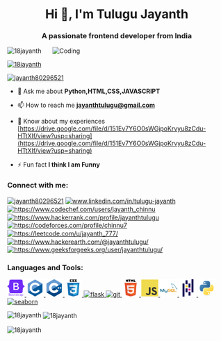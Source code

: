 
<h1 align="center">Hi 👋, I'm Tulugu Jayanth</h1>
<h3 align="center">A passionate frontend developer from India</h3>
<img align="right" alt="Coding" width="400" src="https://github.com/rudrabarad/Gifs
"/>


<p align="left"> <img src="https://komarev.com/ghpvc/?username=18jayanth&label=Profile%20views&color=0e75b6&style=flat" alt="18jayanth" /> </p>

<p align="left"> <a href="https://github.com/ryo-ma/github-profile-trophy"><img src="https://github-profile-trophy.vercel.app/?username=18jayanth" alt="18jayanth" /></a> </p>

<p align="left"> <a href="https://twitter.com/jayanth80296521" target="blank"><img src="https://img.shields.io/twitter/follow/jayanth80296521?logo=twitter&style=for-the-badge" alt="jayanth80296521" /></a> </p>

- 💬 Ask me about **Python,HTML,CSS,JAVASCRIPT**

- 📫 How to reach me **jayanthtulugu@gmail.com**

- 📄 Know about my experiences [https://drive.google.com/file/d/151Ev7Y6O0sWGjpoKrvyu8zCdu-HTtXIf/view?usp=sharing](https://drive.google.com/file/d/151Ev7Y6O0sWGjpoKrvyu8zCdu-HTtXIf/view?usp=sharing)

- ⚡ Fun fact **I think I am Funny**

<h3 align="left">Connect with me:</h3>
<p align="left">
<a href="https://twitter.com/jayanth80296521" target="blank"><img align="center" src="https://raw.githubusercontent.com/rahuldkjain/github-profile-readme-generator/master/src/images/icons/Social/twitter.svg" alt="jayanth80296521" height="30" width="40" /></a>
<a href="https://linkedin.com/in/www.linkedin.com/in/tulugu-jayanth" target="blank"><img align="center" src="https://raw.githubusercontent.com/rahuldkjain/github-profile-readme-generator/master/src/images/icons/Social/linked-in-alt.svg" alt="www.linkedin.com/in/tulugu-jayanth" height="30" width="40" /></a>
<a href="https://www.codechef.com/users/jayanth_chinnu" target="blank"><img align="center" src="https://cdn.jsdelivr.net/npm/simple-icons@3.1.0/icons/codechef.svg" alt=" https://www.codechef.com/users/jayanth_chinnu" height="30" width="40" /></a>
<a href="https://www.hackerrank.com/profile/jayanthtulugu" target="blank"><img align="center" src="https://raw.githubusercontent.com/rahuldkjain/github-profile-readme-generator/master/src/images/icons/Social/hackerrank.svg" alt="https://www.hackerrank.com/profile/jayanthtulugu" height="30" width="40" /></a>
<a href="https://codeforces.com/profile/chinnu7" target="blank"><img align="center" src="https://raw.githubusercontent.com/rahuldkjain/github-profile-readme-generator/master/src/images/icons/Social/codeforces.svg" alt="https://codeforces.com/profile/chinnu7" height="30" width="40" /></a>
<a href="https://www.leetcode.com/https://leetcode.com/u/jayanth_777/" target="blank"><img align="center" src="https://raw.githubusercontent.com/rahuldkjain/github-profile-readme-generator/master/src/images/icons/Social/leet-code.svg" alt="https://leetcode.com/u/jayanth_777/" height="30" width="40" /></a>
<a href="https://www.hackerearth.com/https://www.hackerearth.com/@jayanthtulugu/" target="blank"><img align="center" src="https://raw.githubusercontent.com/rahuldkjain/github-profile-readme-generator/master/src/images/icons/Social/hackerearth.svg" alt="https://www.hackerearth.com/@jayanthtulugu/" height="30" width="40" /></a>
<a href="https://auth.geeksforgeeks.org/user/https://www.geeksforgeeks.org/user/jayanthtulugu/" target="blank"><img align="center" src="https://raw.githubusercontent.com/rahuldkjain/github-profile-readme-generator/master/src/images/icons/Social/geeks-for-geeks.svg" alt="https://www.geeksforgeeks.org/user/jayanthtulugu/" height="30" width="40" /></a>
</p>

<h3 align="left">Languages and Tools:</h3>
<p align="left"> <a href="https://getbootstrap.com" target="_blank" rel="noreferrer"> <img src="https://raw.githubusercontent.com/devicons/devicon/master/icons/bootstrap/bootstrap-plain-wordmark.svg" alt="bootstrap" width="40" height="40"/> </a> <a href="https://www.cprogramming.com/" target="_blank" rel="noreferrer"> <img src="https://raw.githubusercontent.com/devicons/devicon/master/icons/c/c-original.svg" alt="c" width="40" height="40"/> </a> <a href="https://www.w3schools.com/cpp/" target="_blank" rel="noreferrer"> <img src="https://raw.githubusercontent.com/devicons/devicon/master/icons/cplusplus/cplusplus-original.svg" alt="cplusplus" width="40" height="40"/> </a> <a href="https://www.w3schools.com/css/" target="_blank" rel="noreferrer"> <img src="https://raw.githubusercontent.com/devicons/devicon/master/icons/css3/css3-original-wordmark.svg" alt="css3" width="40" height="40"/> </a> <a href="https://flask.palletsprojects.com/" target="_blank" rel="noreferrer"> <img src="https://www.vectorlogo.zone/logos/pocoo_flask/pocoo_flask-icon.svg" alt="flask" width="40" height="40"/> </a> <a href="https://git-scm.com/" target="_blank" rel="noreferrer"> <img src="https://www.vectorlogo.zone/logos/git-scm/git-scm-icon.svg" alt="git" width="40" height="40"/> </a> <a href="https://www.w3.org/html/" target="_blank" rel="noreferrer"> <img src="https://raw.githubusercontent.com/devicons/devicon/master/icons/html5/html5-original-wordmark.svg" alt="html5" width="40" height="40"/> </a> <a href="https://developer.mozilla.org/en-US/docs/Web/JavaScript" target="_blank" rel="noreferrer"> <img src="https://raw.githubusercontent.com/devicons/devicon/master/icons/javascript/javascript-original.svg" alt="javascript" width="40" height="40"/> </a> <a href="https://www.mysql.com/" target="_blank" rel="noreferrer"> <img src="https://raw.githubusercontent.com/devicons/devicon/master/icons/mysql/mysql-original-wordmark.svg" alt="mysql" width="40" height="40"/> </a> <a href="https://pandas.pydata.org/" target="_blank" rel="noreferrer"> <img src="https://raw.githubusercontent.com/devicons/devicon/2ae2a900d2f041da66e950e4d48052658d850630/icons/pandas/pandas-original.svg" alt="pandas" width="40" height="40"/> </a> <a href="https://www.python.org" target="_blank" rel="noreferrer"> <img src="https://raw.githubusercontent.com/devicons/devicon/master/icons/python/python-original.svg" alt="python" width="40" height="40"/> </a> <a href="https://seaborn.pydata.org/" target="_blank" rel="noreferrer"> <img src="https://seaborn.pydata.org/_images/logo-mark-lightbg.svg" alt="seaborn" width="40" height="40"/> </a> </p>

<p><img align="left" src="https://github-readme-stats.vercel.app/api/top-langs?username=18jayanth&show_icons=true&locale=en&layout=compact" alt="18jayanth" /></p>

<p>&nbsp;<img align="center" src="https://github-readme-stats.vercel.app/api?username=18jayanth&show_icons=true&locale=en" alt="18jayanth" /></p>

<p><img align="center" src="https://github-readme-streak-stats.herokuapp.com/?user=18jayanth&" alt="18jayanth" /></p>
